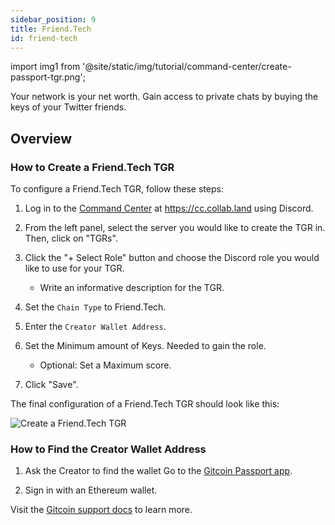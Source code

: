 ```yaml
---
sidebar_position: 9
title: Friend.Tech
id: friend-tech
---
```


import img1 from '@site/static/img/tutorial/command-center/create-passport-tgr.png';

Your network is your net worth. Gain access to private chats by buying the keys of your Twitter friends.

## Overview

### How to Create a Friend.Tech TGR

To configure a Friend.Tech TGR, follow these steps:

1. Log in to the [Command Center](../../key-features/command-center) at https://cc.collab.land using Discord.

2. From the left panel, select the server you would like to create the TGR in. Then, click on "TGRs".

3. Click the "+ Select Role" button and choose the Discord role you would like to use for your TGR.
   - Write an informative description for the TGR.

4. Set the `Chain Type` to Friend.Tech.

5. Enter the `Creator Wallet Address`.

6. Set the Minimum amount of Keys. Needed to gain the role.
   - Optional: Set a Maximum score.

7. Click "Save".

The final configuration of a Friend.Tech TGR should look like this:

<div class="text--center">
   <img  src={img1} alt="Create a Friend.Tech TGR" />
</div>

### How to Find the Creator Wallet Address

1. Ask the Creator to find the wallet Go to the [Gitcoin Passport app](https://passport.gitcoin.co/).

2. Sign in with an Ethereum wallet.


Visit the [Gitcoin support docs](https://support.gitcoin.co/gitcoin-knowledge-base/gitcoin-passport/creating-a-gitcoin-passport#sign-into-gitcoin-passport) to learn more.
